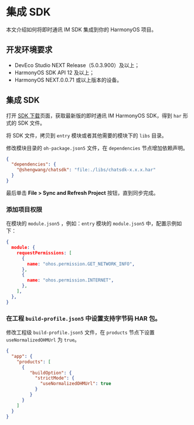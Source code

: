 # 集成 SDK

本文介绍如何将即时通讯 IM SDK 集成到你的 HarmonyOS 项目。

## 开发环境要求

- DevEco Studio NEXT Release（5.0.3.900）及以上；
- HarmonyOS SDK API 12 及以上；
- HarmonyOS NEXT.0.0.71 或以上版本的设备。

## 集成 SDK

打开 [SDK 下载](https://www.easemob.com/download/im)页面，获取最新版的即时通讯 IM HarmonyOS SDK，得到 `har` 形式的 SDK 文件。

将 SDK 文件，拷贝到 `entry` 模块或者其他需要的模块下的 `libs` 目录。

修改模块目录的 `oh-package.json5` 文件，在 `dependencies` 节点增加依赖声明。

```json
{
  "dependencies": {
    "@shengwang/chatsdk": "file:./libs/chatsdk-x.x.x.har"
  }
}
```
最后单击 **File > Sync and Refresh Project** 按钮，直到同步完成。

### 添加项目权限

在模块的 `module.json5` ，例如：`entry` 模块的 `module.json5` 中，配置示例如下：

```json
{
  module: {
    requestPermissions: [
      {
        name: "ohos.permission.GET_NETWORK_INFO",
      },
      {
        name: "ohos.permission.INTERNET",
      },
    ],
  },
}
```

### 在工程 `build-profile.json5` 中设置支持字节码 HAR 包。

修改工程级 `build-profile.json5` 文件，在 `products` 节点下设置 `useNormalizedOHMUrl` 为 `true`。

```json
{
  "app": {
    "products": [
      {
         "buildOption": {
           "strictMode": {
             "useNormalizedOHMUrl": true
           }
         }
      }
    ]
  }
}
````